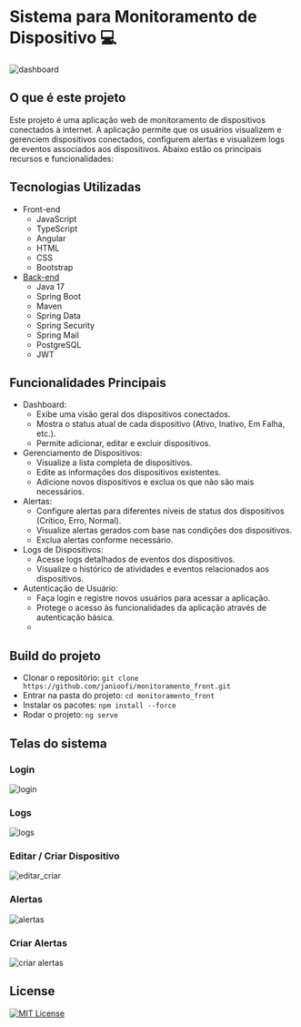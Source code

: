 # Sistema para Monitoramento de Dispositivo 💻

![dashboard](https://github.com/user-attachments/assets/c8bef217-deab-443f-b347-a62275e647c1)

## O que é este projeto
Este projeto é uma aplicação web de monitoramento de dispositivos conectados à internet. A aplicação permite que os usuários visualizem e gerenciem dispositivos conectados, configurem alertas e visualizem logs de eventos associados aos dispositivos. Abaixo estão os principais recursos e funcionalidades:

## Tecnologias Utilizadas
- Front-end
  - JavaScript
  - TypeScript
  - Angular
  - HTML
  - CSS
  - Bootstrap
- [Back-end](https://github.com/janioofi/monitoramento_back)
  - Java 17
  - Spring Boot
  - Maven
  - Spring Data
  - Spring Security
  - Spring Mail
  - PostgreSQL
  - JWT

## Funcionalidades Principais
  - Dashboard:
    - Exibe uma visão geral dos dispositivos conectados.
    - Mostra o status atual de cada dispositivo (Ativo, Inativo, Em Falha, etc.).
    - Permite adicionar, editar e excluir dispositivos.
  - Gerenciamento de Dispositivos:
    - Visualize a lista completa de dispositivos.
    - Edite as informações dos dispositivos existentes.
    - Adicione novos dispositivos e exclua os que não são mais necessários.
  - Alertas:
    - Configure alertas para diferentes níveis de status dos dispositivos (Crítico, Erro, Normal).
    - Visualize alertas gerados com base nas condições dos dispositivos.
    - Exclua alertas conforme necessário.
  - Logs de Dispositivos:
    - Acesse logs detalhados de eventos dos dispositivos.
    - Visualize o histórico de atividades e eventos relacionados aos dispositivos.
  - Autenticação de Usuário:
    - Faça login e registre novos usuários para acessar a aplicação.
    - Protege o acesso às funcionalidades da aplicação através de autenticação básica.
    - 
## Build  do projeto
- Clonar o repositório: `git clone https://github.com/janioofi/monitoramento_front.git`
- Entrar na pasta do projeto: `cd monitoramento_front`
- Instalar os pacotes: `npm install --force`
- Rodar o projeto: `ng serve`
  
## Telas do sistema
### Login
![login](https://github.com/user-attachments/assets/66098b4b-e49c-4473-ab5d-8ca5b2469e60)
### Logs
![logs](https://github.com/user-attachments/assets/c1cb3b29-bd23-49ab-ad2c-496bcbd257bd)
### Editar / Criar Dispositivo
![editar_criar](https://github.com/user-attachments/assets/2bb82d67-eb4f-46ad-9ca7-e64b930a51f9)
### Alertas
![alertas](https://github.com/user-attachments/assets/4192dee4-f88d-43e0-81b4-a96e39a24013)
### Criar Alertas
![criar alertas](https://github.com/user-attachments/assets/29e5ede1-ec91-4e6d-aa64-a3bc3b4f8775)

## License
[![MIT License](https://img.shields.io/badge/License-MIT-green.svg)](./LICENSE)
